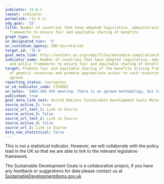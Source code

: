 ```yaml
---
indicator: 15.6.1
layout: indicator
permalink: /15-6-1/
sdg_goal: '15'
title: Number of countries that have adopted legislative, administrative and policy
  frameworks to ensure fair and equitable sharing of benefits
graph_type: line
un_designated_tier: '2'
un_custodian_agency: CBD-Secretariat
target_id: '15.6'
goal_meta_link: http://unstats.un.org/sdgs/files/metadata-compilation/Metadata-Goal-15.pdf
indicator_name: Number of countries that have adopted legislative, administrative
  and policy frameworks to ensure fair and equitable sharing of benefits
target: Promote fair and equitable sharing of the benefits arising from the utilization
  of genetic resources and promote appropriate access to such resources, as internationally
  agreed
reporting_status: inprogress
un_sd_indicator_code: C150601
un_notes: 'IAEG-SDG 4th meeting: There is an agreed methodology, but low data availability'
published: true
goal_meta_link_text: United Nations Sustainable Development Goals Metadata (pdf 456kB)
source_active_1: true
source_url_text_1: Link to Source
source_active_2: false
source_url_text_2: Link to Source
source_active_3: false
source_url_3: Link to Source
data_non_statistical: false
---
```



This is not a statistical indicator. However, we will collaborate with the policy lead in the UK so that we are able to link to the relevant legislative framework.

The Sustainable Development Goals is a collaborative project, if you have any feedback or suggestions for data please contact us at <SustainableDevelopment@ons.gov.uk>  
